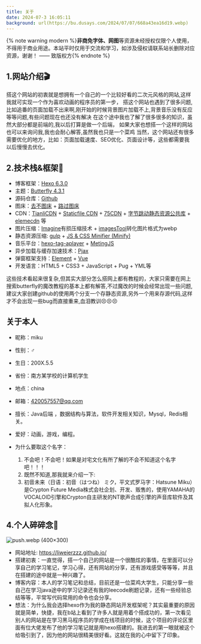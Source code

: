 ```yaml
---
title: 关于
date: 2024-07-3 16:05:11
background: url(https://bu.dusays.com/2024/07/07/668a43ea16d19.webp)
---
```


{% note warning modern %}<b>非商免字体、网图</b>等资源未经授权仅限个人使用，不得用于商业用途。本站平时仅用于交流和学习，如涉及侵权请联系站长删除对应资源，谢谢！ —— 致版权方{% endnote %}

## 1.网站介绍🎬

搭这个网站的初衷就是想拥有一个自己的一个比较好看的二次元风格的网站,这样我就可实现一个作为喜欢动画的程序员的第一步，
搭这个网站也遇到了很多问题,比如追番的页面加载不出来啊,刚开始的时候背景图片加载不上,背景音乐没有反应等等问题,有些问题现在也还没有解决
在这个途中我也了解了很多很多的知识，虽然大部分都是前端的,我以后打算是做一个后端，
如果大家也想搭一个这样的网站也可以来询问我,我也会耐心解答,虽然我也只是一个菜鸡
当然，这个网站还有很多需要优化的地方，比如：页面加载速度、SEO优化、页面设计等，这些都需要我以后慢慢去优化。

## 2.技术栈&框架🧪

- 博客框架：[Hexo 6.3.0](https://github.com/hexojs/hexo)
- 主题：[Butterfly 4.3.1](https://butterfly.js.org/)
- 源码仓库：[Github](https://github.com/)
- 图床：[去不图床](https://7bu.top/) + [路过图床](https://imgse.com/)
- CDN：[TianliCDN](https://tianli-blog.club/jsd/) + [Staticfile CDN](http://www.staticfile.org/) + [75CDN](https://cdn.baomitu.com/) + [字节跳动静态资源公共库](https://cdn.bytedance.com/) + [elemecdn](https://npm.elemecdn.com/) 等
- 图片压缩：[Imagine](https://github.com/meowtec/Imagine)有损压缩技术 + [imagesTool](https://imagestool.com/zh_CN/index.html)转化图片格式为webp
- 静态资源压缩: [gulp](https://github.com/gulpjs/gulp) + [JS & CSS Minifier (Minify)](https://github.com/olback/es6-css-minify/tree/3.0)
- 音乐平台：[hexo-tag-aplayer](https://github.com/MoePlayer/hexo-tag-aplayer) + [MetingJS](https://github.com/metowolf/MetingJS)
- 异步加载与缓存加速技术：[Pjax](https://github.com/defunkt/jquery-pjax)
- 弹窗框架支持：[Element](https://github.com/ElemeFE/element) + [Vue](https://github.com/vuejs/vue)
- 开发语言：HTML5 + CSS3 + JavaScript + Pug + YML等

这些技术看起来很复杂,但其实大部分怎么搭网上都有教程的，大家只需要在网上搜索butterfly的魔改教程的基本上都有解答,不过魔改的时候会经常出现一些问题,建议大家创建github的使用两个分支一个存静态资源,另外一个用来存源代码,这样才不会出现一些bug而直接重来,血泪教训:persevere::persevere::persevere:

## 关于本人

- 昵称：miku
- 性别：♂
- 生日：200X.5.5
- 省份：南方某学校的计算机学生
- 地点：china
- 邮箱：420057557@qq.com
- 擅长：Java后端 ，数据结构与算法，软件开发相关知识，Mysql，Redis相关。
- 爱好：动画，游戏，编程。
- 为什么要取这个名字：

  1. 不会吧！不会吧！如果是对宅文化有所了解的不会不知道这个名字吧！！！
  2. 既然不知道,那我就来介绍一下:
  3. 初音未来（日语：初音（はつね） ミク，平文式罗马字：Hatsune Miku）是Crypton Future Media株式会社企划、开发、贩售的，使用YAMAHA的VOCALOID引擎和Crypton自主研发的NT歌声合成引擎的声音库软件及其拟人化形象。



## 4.个人碎碎念🤗

![push.webp (400×300)](https://z4a.net/images/2023/08/14/push.webp)

- 网站地址: https://liweierzzz.github.io/
- 搭建初衷：一直觉得，搭一个自己的网站是一个很酷炫的事情，在里面可以分享自己的学习笔记，学习心得，还有网站的分享，还有游戏感受等等等，并且在搭建的途中就是一种兴趣了。
- 博客内容：本人的学习笔记和总结，目前还是一位菜鸡大学生，只能分享一些自己在学习java途中的学习记录还有我的leecode刷题记录，还有一些经验总结等等，平常写代码常用的命令也会分享。
- 想法：为什么我会选择hexo作为我的静态网站开发框架呢？其实最重要的原因就是简单，快捷，我在b站上看到了许多人就是用着个搭成功的，第一次看见别人的网站是在学习黑马程序员的学成在线项目的时候，这个项目的评论区里面有位大佬发布了他的学习笔记就是用hexo搭建的。我进去的第一眼就被这个给吸引到了，因为他的网站很精美很好看。这就在我的心中留下了印象。


